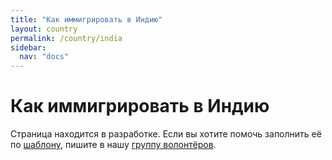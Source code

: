 ```yaml
---
title: "Как иммигрировать в Индию"
layout: country
permalink: /country/india
sidebar:
  nav: "docs"
---
```


# Как иммигрировать в Индию

Страница находится в разработке. Если вы хотите помочь заполнить её по [шаблону](/template), пишите в нашу [группу волонтёров](https://t.me/+FHi3FnJaoWJkMDAx).
